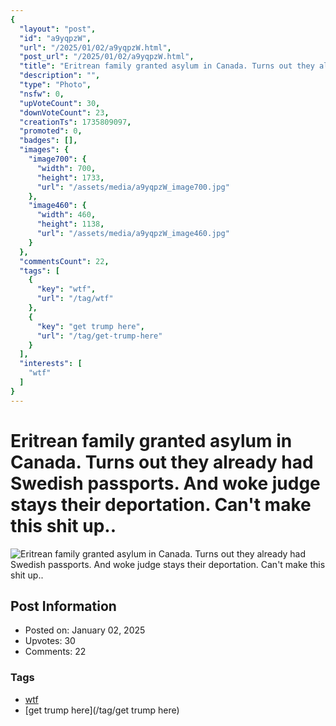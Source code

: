 ```yaml
---
{
  "layout": "post",
  "id": "a9yqpzW",
  "url": "/2025/01/02/a9yqpzW.html",
  "post_url": "/2025/01/02/a9yqpzW.html",
  "title": "Eritrean family granted asylum in Canada. Turns out they already had Swedish passports. And woke judge stays their deportation. Can't make this shit up..",
  "description": "",
  "type": "Photo",
  "nsfw": 0,
  "upVoteCount": 30,
  "downVoteCount": 23,
  "creationTs": 1735809097,
  "promoted": 0,
  "badges": [],
  "images": {
    "image700": {
      "width": 700,
      "height": 1733,
      "url": "/assets/media/a9yqpzW_image700.jpg"
    },
    "image460": {
      "width": 460,
      "height": 1138,
      "url": "/assets/media/a9yqpzW_image460.jpg"
    }
  },
  "commentsCount": 22,
  "tags": [
    {
      "key": "wtf",
      "url": "/tag/wtf"
    },
    {
      "key": "get trump here",
      "url": "/tag/get-trump-here"
    }
  ],
  "interests": [
    "wtf"
  ]
}
---
```


# Eritrean family granted asylum in Canada. Turns out they already had Swedish passports. And woke judge stays their deportation. Can't make this shit up..

![Eritrean family granted asylum in Canada. Turns out they already had Swedish passports. And woke judge stays their deportation. Can't make this shit up..](/assets/media/a9yqpzW_image700.jpg)

## Post Information

- Posted on: January 02, 2025
- Upvotes: 30
- Comments: 22

### Tags

- [wtf](/tag/wtf)
- [get trump here](/tag/get trump here)
